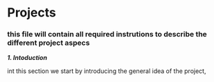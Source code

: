 # Projects
### this file will contain all required instrutions to describe the different project aspecs

***1. Intoduction***

int this section we start by introducing the general idea of the project,
